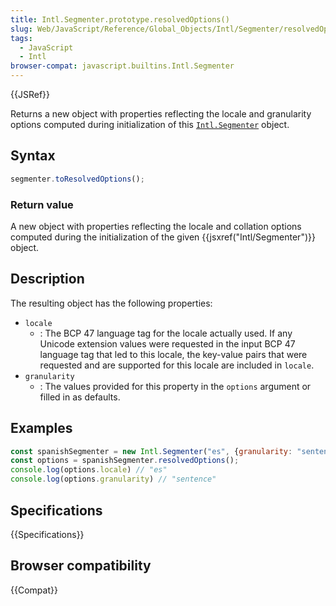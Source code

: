 ```yaml
---
title: Intl.Segmenter.prototype.resolvedOptions()
slug: Web/JavaScript/Reference/Global_Objects/Intl/Segmenter/resolvedOptions
tags:
  - JavaScript
  - Intl
browser-compat: javascript.builtins.Intl.Segmenter
---
```

{{JSRef}}

Returns a new object with properties reflecting the locale and granularity options computed during initialization of this [`Intl.Segmenter`](/en-US/docs/Web/JavaScript/Reference/Global_Objects/Intl/Segmenter) object.

## Syntax

```js
segmenter.toResolvedOptions();
```

### Return value

A new object with properties reflecting the locale and collation options computed
during the initialization of the given {{jsxref("Intl/Segmenter")}} object.

## Description

The resulting object has the following properties:

- `locale`
  - : The BCP 47 language tag for the locale actually used. If any Unicode extension
    values were requested in the input BCP 47 language tag that led to this locale,
    the key-value pairs that were requested and are supported for this locale are
    included in `locale`.
- `granularity`
  - : The values provided for this property in the `options` argument or filled
    in as defaults.

## Examples

```js
const spanishSegmenter = new Intl.Segmenter("es", {granularity: "sentence"});
const options = spanishSegmenter.resolvedOptions();
console.log(options.locale) // "es"
console.log(options.granularity) // "sentence"
```

## Specifications

{{Specifications}}

## Browser compatibility

{{Compat}}
